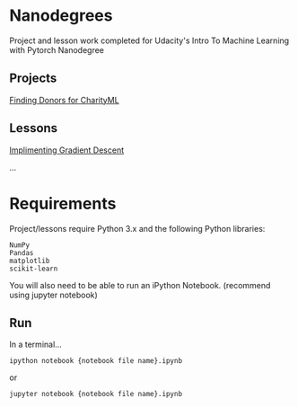 # Nanodegrees
Project and lesson work completed for Udacity's Intro To Machine Learning with Pytorch Nanodegree

## Projects

[Finding Donors for CharityML](https://github.com/justinhoughton/nanodegrees/tree/master/p1_charityml)

## Lessons

[Implimenting Gradient Descent](https://github.com/justinhoughton/nanodegrees/tree/master/gradient_descent)

...

# Requirements

Project/lessons require Python 3.x and the following Python libraries:

    NumPy
    Pandas
    matplotlib
    scikit-learn

You will also need to be able to run an iPython Notebook. (recommend using jupyter notebook)

## Run

In a terminal...

```ipython notebook {notebook file name}.ipynb```

or

```jupyter notebook {notebook file name}.ipynb```
